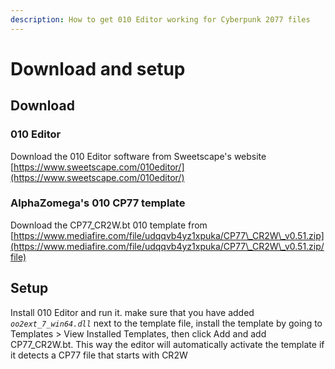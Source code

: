 ```yaml
---
description: How to get 010 Editor working for Cyberpunk 2077 files
---
```


# Download and setup

## Download

### 010 Editor

Download the 010 Editor software from Sweetscape's website [https://www.sweetscape.com/010editor/](https://www.sweetscape.com/010editor/)

### AlphaZomega's 010 CP77 template

Download the CP77\_CR2W.bt 010 template from [https://www.mediafire.com/file/udqqvb4yz1xpuka/CP77\_CR2W\_v0.51.zip](https://www.mediafire.com/file/udqqvb4yz1xpuka/CP77\_CR2W\_v0.51.zip/file)

## Setup

Install 010 Editor and run it. make sure that you have added _`oo2ext_7_win64.dll`_ next to the template file, install the template by going to Templates >  View Installed Templates, then click Add and add CP77\_CR2W.bt. This way the editor will automatically activate the template if it detects a CP77 file that starts with CR2W
